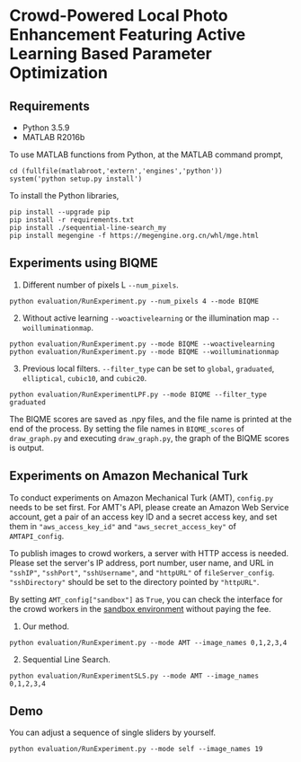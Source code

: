 # Crowd-Powered Local Photo Enhancement Featuring Active Learning Based Parameter Optimization

## Requirements
- Python 3.5.9
- MATLAB R2016b

To use MATLAB functions from Python, at the MATLAB command prompt,
```Shell
cd (fullfile(matlabroot,'extern','engines','python'))
system('python setup.py install')
```
To install the Python libraries,
```Shell
pip install --upgrade pip
pip install -r requirements.txt
pip install ./sequential-line-search_my
pip install megengine -f https://megengine.org.cn/whl/mge.html
```

## Experiments using BIQME
1. Different number of pixels L `--num_pixels`.
```Shell
python evaluation/RunExperiment.py --num_pixels 4 --mode BIQME
```

2. Without active learning `--woactivelearning` or the illumination map `--woilluminationmap`.
```Shell
python evaluation/RunExperiment.py --mode BIQME --woactivelearning
python evaluation/RunExperiment.py --mode BIQME --woilluminationmap
```

3. Previous local filters. `--filter_type` can be set to `global`, `graduated`, `elliptical`, `cubic10`, and `cubic20`.
```Shell
python evaluation/RunExperimentLPF.py --mode BIQME --filter_type graduated
```
The BIQME scores are saved as .npy files, and the file name is printed at the end of the process. By setting the file names in `BIQME_scores` of `draw_graph.py` and executing `draw_graph.py`, the graph of the BIQME scores is output.

## Experiments on Amazon Mechanical Turk
To conduct experiments on Amazon Mechanical Turk (AMT), `config.py` needs to be set first. For AMT's API, please create an Amazon Web Service account, get a pair of an access key ID and a secret access key, and set them in `"aws_access_key_id"` and `"aws_secret_access_key"` of `AMTAPI_config`.

To publish images to crowd workers, a server with HTTP access is needed. Please set the server's IP address, port number, user name, and URL in `"sshIP"`, `"sshPort"`, `"sshUsername"`, and `"httpURL"` of `fileServer_config`. `"sshDirectory"` should be set to the directory pointed by `"httpURL"`.

By setting `AMT_config["sandbox"]` as `True`, you can check the interface for the crowd workers in the [sandbox environment](https://workersandbox.mturk.com/) without paying the fee.

1. Our method.
```Shell
python evaluation/RunExperiment.py --mode AMT --image_names 0,1,2,3,4
```
2. Sequential Line Search.
```Shell
python evaluation/RunExperimentSLS.py --mode AMT --image_names 0,1,2,3,4
```

## Demo
You can adjust a sequence of single sliders by yourself.
```Shell
python evaluation/RunExperiment.py --mode self --image_names 19
```
